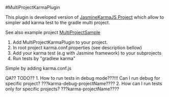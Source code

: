 #MultiProjectKarmaPlugin

This plugin is developed version of [JasmineKarmaJS Project](https://github.com/KokinSSJ/JasmineKarmaJS) which allow to simpler add karma test to the gradle multi project.

See also example project [MultiProjectSample](https://github.com/KokinSSJ)

1. Add MultiProjectKarmaPlugin to your project.
2. In root project karma.conf.properties (see description bellow)
3. Add your karma test (e.g with Jasmine framework) to your subprojects
4. Run tests by "gradlew karma"


Simple by adding karma.conf.js

QA?? TODO??
	1. How to run tests in debug mode???!!! Can I run debug for specific project? ???karma-debug-projectName????
	2. How can I run tests only for specific projects? ???karma-projectName????
	